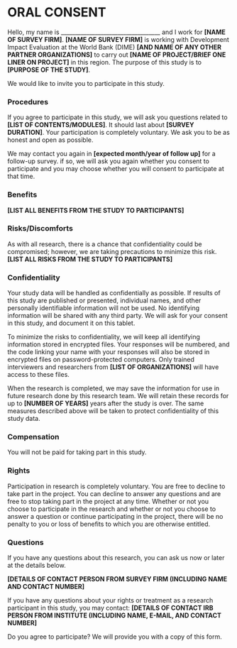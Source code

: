
# ORAL CONSENT 

Hello, my name is ___________________________________ and I work for **[NAME OF SURVEY FIRM]**.
**[NAME OF SURVEY FIRM]** is working with Development Impact Evaluation at the World Bank (DIME)
**[AND NAME OF ANY OTHER PARTNER ORGANIZATIONS]** to carry out **[NAME OF PROJECT/BRIEF ONE LINER ON PROJECT]** in this region.
The purpose of this study is to **[PURPOSE OF THE STUDY]**.  

We would like to invite you to participate in this study. 

### Procedures
If you agree to participate in this study, we will ask you questions related to **[LIST OF CONTENTS/MODULES]**.
It should last about **[SURVEY DURATION]**.
Your participation is completely voluntary.
We ask you to be as honest and open as possible.

We may contact you again in **[expected month/year of follow up]** for a follow-up survey.
if so, we will ask you again whether you consent to participate and you may choose whether you will consent to participate at that time.

### Benefits
**[LIST ALL BENEFITS FROM THE STUDY TO PARTICIPANTS]**

### Risks/Discomforts
As with all research, there is a chance that confidentiality could be compromised;
however, we are taking precautions to minimize this risk. **[LIST ALL RISKS FROM THE STUDY TO PARTICIPANTS]**

### Confidentiality
Your study data will be handled as confidentially as possible.
If results of this study are published or presented, individual names, and other personally identifiable information will not be used.
No identifying information will be shared with any third party.
We will ask for your consent in this study, and document it on this tablet.  

To minimize the risks to confidentiality, we will keep all identifying information stored in encrypted files.
Your responses will be numbered, and the code linking your name with your responses will also be stored in encrypted files on 
password-protected computers.
Only trained interviewers and researchers from **[LIST OF ORGANIZATIONS]** will have access to these files.  

When the research is completed, we may save the information for use in future research done by this research team.
We will retain these records for up to **[NUMBER OF YEARS]** years after the study is over.
The same measures described above will be taken to protect confidentiality of this study data. 

### Compensation
You will not be paid for taking part in this study.

### Rights
Participation in research is completely voluntary.
You are free to decline to take part in the project.
You can decline to answer any questions and are free to stop taking part in the project at any time.
Whether or not you choose to participate in the research and whether or not you choose to answer a question or continue
participating in the project, there will be no penalty to you or loss of benefits to which you are otherwise entitled.

### Questions
If you have any questions about this research, you can ask us now or later at the details below.

**[DETAILS OF CONTACT PERSON FROM SURVEY FIRM (INCLUDING NAME AND CONTACT NUMBER]**

If you have any questions about your rights or treatment as a research participant in this study, you may contact:
**[DETAILS OF CONTACT IRB PERSON FROM INSTITUTE (INCLUDING NAME, E-MAIL, AND CONTACT NUMBER]**

Do you agree to participate? We will provide you with a copy of this form.
